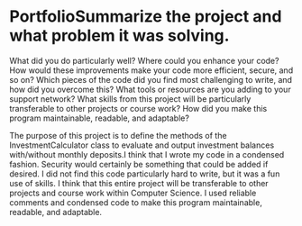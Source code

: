 # PortfolioSummarize the project and what problem it was solving.
What did you do particularly well?
Where could you enhance your code? How would these improvements make your code more efficient, secure, and so on?
Which pieces of the code did you find most challenging to write, and how did you overcome this? What tools or resources are you adding to your support network?
What skills from this project will be particularly transferable to other projects or course work?
How did you make this program maintainable, readable, and adaptable?

The purpose of this project is to define the methods of the InvestmentCalculator class to evaluate and output
investment balances with/without monthly deposits.I think that I wrote my code in a condensed fashion. Security
would certainly be something that could be added if desired. I did not find this code particularly hard to write,
but it was a fun use of skills. I think that this entire project will be transferable to other projects and course
work within Computer Science. I used reliable comments and condensed code to make this program maintainable, 
readable, and adaptable.

